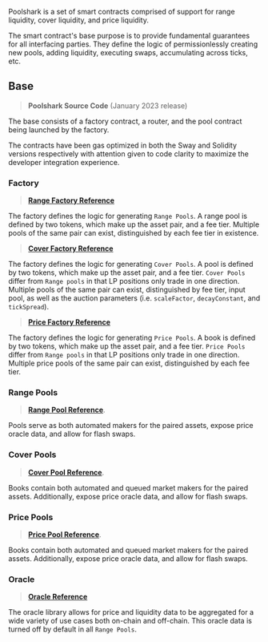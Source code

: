 
Poolshark is a set of smart contracts comprised of support for range liquidity, cover liquidity, and price liquidity.

The smart contract's base purpose is to provide fundamental guarantees for all interfacing parties. They define the logic of permissionlessly creating new pools, adding liquidity, executing swaps, accumulating across ticks, etc.

## Base

> **Poolshark Source Code** (January 2023 release)

The base consists of a factory contract, a router, and the pool contract being launched by the factory.

The contracts have been gas optimized in both the Sway and Solidity versions respectively with attention given to code clarity to maximize the developer integration experience.

### Factory

> [**Range Factory Reference**](../base/PoolsharkRangeFactory)

The factory defines the logic for generating `Range Pools`. A range pool is defined by two tokens, which make up the asset pair, and a fee tier. Multiple pools of the same pair can exist, distinguished by each fee tier in existence.

> [**Cover Factory Reference**](../base/PoolsharkCoverFactory)

The factory defines the logic for generating `Cover Pools`. A pool is defined by two tokens, which make up the asset pair, and a fee tier. `Cover Pools` differ from `Range pools` in that LP positions only trade in one direction. Multiple pools of the same pair can exist, distinguished by fee tier, input pool, as well as the auction parameters (i.e. `scaleFactor`, `decayConstant`, and `tickSpread`).

> [**Price Factory Reference**](../base/PoolsharkPriceFactory)

The factory defines the logic for generating `Price Pools`. A book is defined by two tokens, which make up the asset pair, and a fee tier. `Price Pools` differ from `Range pools` in that LP positions only trade in one direction. Multiple price pools of the same pair can exist, distinguished by each fee tier.

### Range Pools

> [**Range Pool Reference**](../base/PoolsharkRangePair).

Pools serve as both automated makers for the paired assets, expose price oracle data, and allow for flash swaps.

### Cover Pools

> [**Cover Pool Reference**](../base/PoolsharkCoverPair).

Books contain both automated and queued market makers for the paired assets. Additionally, expose price oracle data, and allow for flash swaps.

### Price Pools

> [**Price Pool Reference**](../base/PoolsharkPricePair).

Books contain both automated and queued market makers for the paired assets. Additionally, expose price oracle data, and allow for flash swaps.

### Oracle

> [**Oracle Reference**](./libraries/Oracle.en.md)

The oracle library allows for price and liquidity data to be aggregated for a wide variety of use cases both on-chain and off-chain. This oracle data is turned off by default in all `Range Pools`.

<br/><br/><br/><br/>